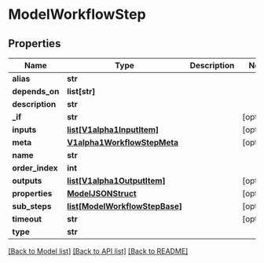 # ModelWorkflowStep

## Properties
Name | Type | Description | Notes
------------ | ------------- | ------------- | -------------
**alias** | **str** |  | 
**depends_on** | **list[str]** |  | 
**description** | **str** |  | 
**_if** | **str** |  | [optional] 
**inputs** | [**list[V1alpha1InputItem]**](V1alpha1InputItem.md) |  | [optional] 
**meta** | [**V1alpha1WorkflowStepMeta**](V1alpha1WorkflowStepMeta.md) |  | [optional] 
**name** | **str** |  | 
**order_index** | **int** |  | 
**outputs** | [**list[V1alpha1OutputItem]**](V1alpha1OutputItem.md) |  | [optional] 
**properties** | [**ModelJSONStruct**](ModelJSONStruct.md) |  | [optional] 
**sub_steps** | [**list[ModelWorkflowStepBase]**](ModelWorkflowStepBase.md) |  | [optional] 
**timeout** | **str** |  | [optional] 
**type** | **str** |  | 

[[Back to Model list]](../vela-client/README.md#documentation-for-models) [[Back to API list]](../vela-client/README.md#documentation-for-api-endpoints) [[Back to README]](../vela-client/README.md)

